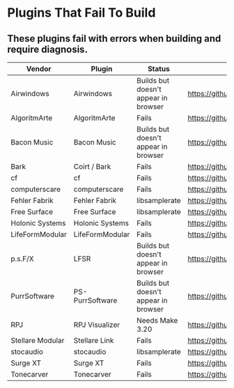 # Plugins That Fail To Build

## These plugins fail with errors when building and require diagnosis.

| Vendor | Plugin | Status | Repo |
| ------ | ------ | ------ | ---- | 
| Airwindows | Airwindows | Builds but doesn't appear in browser | https://github.com/baconpaul/airwin2rack |
| AlgoritmArte | AlgoritmArte | Fails | https://github.com/algoritmarte/AlgoritmarteVCVPlugin |
| Bacon Music | Bacon Music | Builds but doesn't appear in browser | https://github.com/baconpaul/BaconPlugs/ |
| Bark | Coirt / Bark | Fails | https://github.com/Coirt/Bark |
| cf | cf | Fails | https://github.com/cfoulc/cf |
| computerscare | computerscare | Fails | https://github.com/freddyz/computerscare-vcv-modules |
| Fehler Fabrik | Fehler Fabrik | libsamplerate| https://github.com/RCameron93/FehlerFabrik |
| Free Surface | Free Surface | libsamplerate | https://github.com/freesurfacemodules/FreeSurface |
| Holonic Systems | Holonic Systems | Fails | https://github.com/hdavid/VCVRack-Holon.ist |
| LifeFormModular | LifeFormModular | Fails | https://github.com/TimeControlledOrganism/LifeFormModular |
| p.s.F/X | LFSR | Builds but doesn't appear in browser | https://github.com/alto777/LFSR.git |
| PurrSoftware | PS-PurrSoftware | Builds but doesn't appear in browser | https://github.com/knchaffin/Meander/tree/master-V2 |
| RPJ | RPJ Visualizer | Needs Make 3.20| https://github.com/kockie69/Visualizer |
| Stellare Modular | Stellare Link | Fails | https://github.com/stellare-modular/vcv-link |
| stocaudio | stocaudio | libsamplerate | https://github.com/aptrn/stocaudio-modules |
| Surge XT | Surge XT | Fails | https://github.com/surge-synthesizer/surge-rack/ |
| Tonecarver | Tonecarver | Fails | https://github.com/Tonecarver/tcRackModules/tree/v2 |
